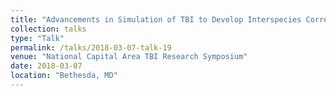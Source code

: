 ```yaml
---
title: "Advancements in Simulation of TBI to Develop Interspecies Correspondence Rules"
collection: talks
type: "Talk"
permalink: /talks/2018-03-07-talk-19
venue: "National Capital Area TBI Research Symposium"
date: 2018-03-07
location: "Bethesda, MD"
---
```

